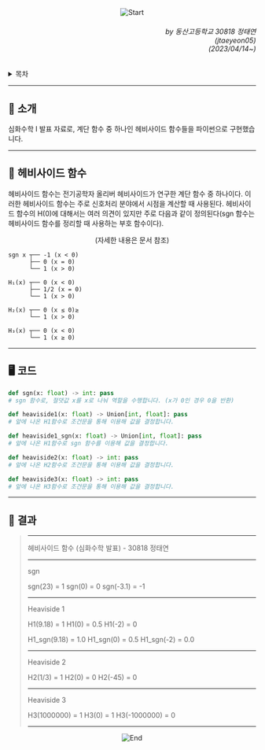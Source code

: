 <div align=center>
    <img src="https://capsule-render.vercel.app/api?type=waving&height=280&fontSize=70&fontAlignY=45&color=gradient&customColorList=19&section=header&text=Heaviside%20Function" alt="Start"/>
</div>

<div align=right>
    <h6>
        by 동산고등학교 30818 정태연<br/>
        (jtaeyeon05)<br/>  
        (2023/04/14~)
    </h6>
</div>

<details>
    <summary>목차</summary>
    <h6>
        <ul dir="auto">
            <a href="https://github.com/error0918/MiniProjects/tree/main/Advanced%20Math%20Presentation#-----소개">
                <li>
                    📜 소개
                </li>
            </a>
            <a href="https://github.com/error0918/MiniProjects/tree/main/Advanced%20Math%20Presentation#-----헤비사이드-함수">
                <li>
                    👀 헤비사이드 함수
                </li>
            </a>
            <a href="https://github.com/error0918/MiniProjects/tree/main/Advanced%20Math%20Presentation#-코드">
                <li>
                    🖥️ 코드
                </li>
            </a>
            <a href="https://github.com/error0918/MiniProjects/tree/main/Advanced%20Math%20Presentation#-----결과">
                <li>
                    🧐 결과
                </li>
            </a>
        </ul>
    </h6>
</details>

---

<h2>
    📜 소개
</h2>

심화수학 I 발표 자료로, 계단 함수 중 하나인 헤비사이드 함수들을 파이썬으로 구현했습니다.

---

<h2>
    👀 헤비사이드 함수
</h2>

헤비사이드 함수는 전기공학자 올리버 헤비사이드가 연구한 계단 함수 중 하나이다. 이러한 헤비사이드 함수는 주로 신호처리 분야에서 시점을 계산할 때 사용된다. 헤비사이드 함수의 H(0)에 대해서는 여러 의견이 있지만 주로 다음과 같이 정의된다(sgn 함수는 헤비사이드 함수를 정리할 때 사용하는 부호 함수이다). 
<div align=center>(자세한 내용은 문서 참조)</div>

```
sgn x ┬── -1 (x < 0)
      ├── 0 (x = 0)
      └── 1 (x > 0)

H₁(x) ┬── 0 (x < 0)
      ├── 1/2 (x = 0)
      └── 1 (x > 0)

H₂(x) ┬── 0 (x ≤ 0)≥
      └── 1 (x > 0)
      
H₃(x) ┬── 0 (x < 0)
      └── 1 (x ≥ 0)
```

---

<h2>
    🖥️ 코드
</h2>

```python
def sgn(x: float) -> int: pass
# sgn 함수로, 절댓값 x를 x로 나눠 역할을 수행합니다. (x가 0인 경우 0을 반환)

def heaviside1(x: float) -> Union[int, float]: pass
# 앞에 나온 H1함수로 조건문을 통해 이용해 값을 결정합니다.

def heaviside1_sgn(x: float) -> Union[int, float]: pass
# 앞에 나온 H1함수로 sgn 함수를 이용해 값을 결정합니다.

def heaviside2(x: float) -> int: pass
# 앞에 나온 H2함수로 조건문을 통해 이용해 값을 결정합니다.

def heaviside3(x: float) -> int: pass
# 앞에 나온 H3함수로 조건문을 통해 이용해 값을 결정합니다.
```

---

<h2>
    🧐 결과
</h2>

> ------------------------------------------
>
> 헤비사이드 함수 (심화수학 발표) - 30818 정태연
>
> ------------------------------------------
>
> sgn
>
> sgn(23) = 1
> sgn(0) = 0
> sgn(-3.1) = -1
>
> ------------------------------------------
>
> Heaviside 1
>
> H1(9.18) = 1
> H1(0) = 0.5
> H1(-2) = 0
>
> H1_sgn(9.18) = 1.0
> H1_sgn(0) = 0.5
> H1_sgn(-2) = 0.0
>
> ------------------------------------------
>
> Heaviside 2
>
> H2(1/3) = 1
> H2(0) = 0
> H2(-45) = 0
>
> ------------------------------------------
>
> Heaviside 3
>
> H3(1000000) = 1
> H3(0) = 1
> H3(-1000000) = 0
>
> ------------------------------------------


<div align=center>
    <img src="https://capsule-render.vercel.app/api?type=waving&height=200&color=gradient&customColorList=19&section=footer&desc=Copyright%202023.%20jtaeyeon05%20all%20rights%20reserved" alt="End"/>
</div>